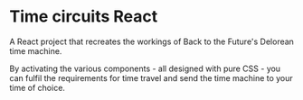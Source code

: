 # Time circuits React

A React project that recreates the workings of Back to the Future's Delorean time machine.

By activating the various components - all designed with pure CSS - you can fulfil the requirements for time travel and send the time machine to your time of choice.